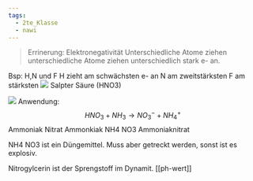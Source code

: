 ```yaml
---
tags:
  - 2te_Klasse
  - nawi
---
```

> Errinerung: Elektronegativität 
> Unterschiedliche Atome ziehen unterschiedliche Atome ziehen unterschiedlich stark e- an.

Bsp: H,N und F 
H zieht am schwächsten e- an
N am zweitstärksten 
F am stärksten
![](Säuren%20und%20Basen%2002-05-2024-39.excalidraw.svg)
Salpter Säure (HNO3)

![](Säuren%20und%20Basen%2023-05-2024-34.excalidraw.svg)
Anwendung: $$HNO_{3}+NH_{3}→NO_{3}^{-}+NH_{4}^{+}$$
                          Ammoniak Nitrat Ammonkiak
NH4 NO3 Ammoniaknitrat

NH4 NO3 ist ein Düngemittel. Muss aber  getreckt werden, sonst ist es explosiv.

Nitrogylcerin ist der Sprengstoff im Dynamit.
[[ph-wert]]